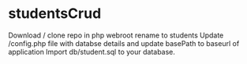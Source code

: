 # studentsCrud
Download / clone repo in php webroot rename to students
Update /config.php file with databse details and update basePath to baseurl of application
Import db/student.sql to your database.
